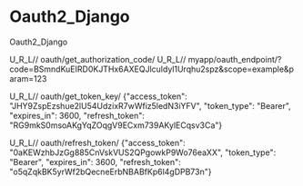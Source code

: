 # Oauth2_Django
Oauth2_Django

U_R_L// oauth/get_authorization_code/
U_R_L// myapp/oauth_endpoint/?code=BSmndKuEIRD0KJTHx6AXEQJlculdyl1Urqhu2spz&scope=example&param=123

U_R_L// oauth/get_token_key/
{"access_token": "JHY9ZspEzshue2lU54UdzixR7wWfiz5ledN3iYFV", "token_type": "Bearer", "expires_in": 3600, "refresh_token": "RG9mkS0msoAKgYqZOqgV9ECxm739AKylECqsv3Ca"}

U_R_L// oauth/refresh_token/
{"access_token": "0aKEWzhbJzGg885CnVskVUS2QPgowkP9Wo76eaXX", "token_type": "Bearer", "expires_in": 3600, "refresh_token": "o5qZqkBK5yrWf2bQecneErbNBABfKp6l4gDPB73n"}
